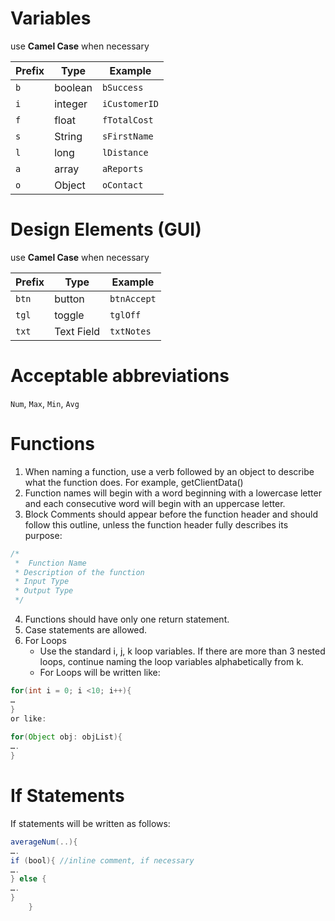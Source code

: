 # Variables 
use **Camel Case** when necessary

| Prefix | Type    | Example     |
|--------|---------|-------------|
| `b`      | boolean | `bSuccess`    |
| `i`      | integer | `iCustomerID` |
| `f`      | float   | `fTotalCost`  |
| `s`      | String  | `sFirstName`  |
| `l`      | long    | `lDistance`   |
| `a`      | array   | `aReports`    |
| `o`      | Object  | `oContact`    |

# Design Elements (GUI) 
use **Camel Case** when necessary

| Prefix | Type       | Example     |
|--------|------------|-----------|
| `btn`    | button     | `btnAccept`   |
| `tgl`    | toggle     | `tglOff`      |
| `txt`    | Text Field | `txtNotes`    |


# Acceptable abbreviations 
`Num`, `Max`, `Min`, `Avg`
# Functions
1. When naming a function, use a verb followed by an object to describe what the function does. For example, getClientData()
2. Function names will begin with a word beginning with a lowercase letter and each consecutive word will begin with an uppercase letter. 
3. Block Comments should appear before the function header and should follow this outline, unless the function header fully describes its purpose:

``` java
/*
 *  Function Name
 * Description of the function
 * Input Type
 * Output Type
 */
 ```
4. Functions should have only one return statement.
5. Case statements are allowed. 
6. For Loops
    * Use the standard i, j, k loop variables. If there are more than 3 nested loops, continue naming the loop variables alphabetically from k. 
    * For Loops will be written like: 
``` java
for(int i = 0; i <10; i++){
…
}
or like:
	
for(Object obj: objList){
….
}

```


# If Statements
If statements will be written as follows: 
``` java
averageNum(..){
….
if (bool){ //inline comment, if necessary
….
} else {
….
}
	}

```
